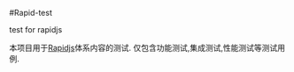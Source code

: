 #Rapid-test


test for rapidjs

本项目用于[Rapidjs](http://cloudaplus.duapp.com/rapid/introduction/rapid_introduction/)体系内容的测试. 仅包含功能测试,集成测试,性能测试等测试用例.
